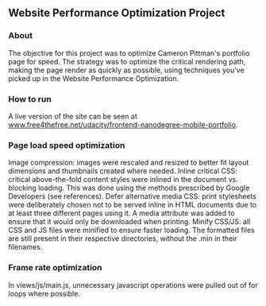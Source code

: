 ## Website Performance Optimization Project
### About

The objective for this project was to optimize Cameron Pittman's portfolio page for speed. The strategy was to optimize the critical rendering path, making the page render as quickly as possible, using techniques you've picked up in the Website Performance Optimization.

### How to run

A live version of the site can be seen at www.free4thefree.net/udacity/frontend-nanodegree-mobile-portfolio.

### Page load speed optimization

Image compression: images were rescaled and resized to better fit layout dimensions and thumbnails created where needed.
Inline critical CSS: critical above-the-fold content styles were inlined in the document vs. blocking loading. This was done using the methods prescribed by Google Developers (see references).
Defer alternative media CSS: print stylesheets were deliberately chosen not to be served inline in HTML documents due to at least three different pages using it. A media attribute was added to ensure that it would only be downloaded when printing.
Minify CSS/JS: all CSS and JS files were minified to ensure faster loading. The formatted files are still present in their respective directories, without the .min in their filenames.

### Frame rate optimization

In views/js/main.js, unnecessary javascript operations were pulled out of for loops where possible.